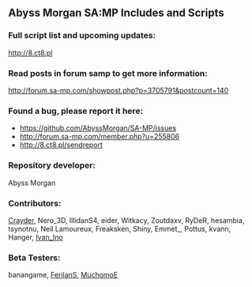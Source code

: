 ## Abyss Morgan SA:MP Includes and Scripts


### Full script list and upcoming updates:
http://8.ct8.pl


### Read posts in forum samp to get more information:
http://forum.sa-mp.com/showpost.php?p=3705791&postcount=140


### Found a bug, please report it here:
* https://github.com/AbyssMorgan/SA-MP/issues
* http://forum.sa-mp.com/member.php?u=255806
* http://8.ct8.pl/sendreport


### Repository developer:
Abyss Morgan

### Contributors:
[Crayder](https://github.com/Crayder),
Nero_3D,
IllidanS4,
eider,
Witkacy, Zoutdaxv, RyDeR, hesambia, tsynotnu, Neil Lamoureux, Freaksken, Shiny, Emmet_, Pottus, kvann, Hanger, [Ivan_Ino](https://github.com/Ino42O)

### Beta Testers:
banangame, [FerilanS](http://8.ct8.pl/ferilans), [MuchomoE](http://8.ct8.pl/muchomoe)
